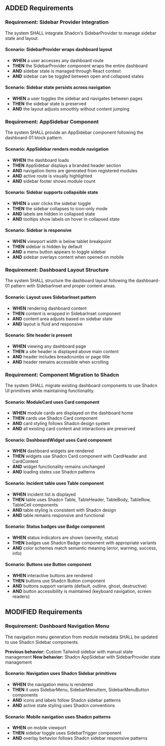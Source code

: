 ## ADDED Requirements

### Requirement: Sidebar Provider Integration
The system SHALL integrate Shadcn's SidebarProvider to manage sidebar state and layout.

#### Scenario: SidebarProvider wraps dashboard layout
- **WHEN** a user accesses any dashboard route
- **THEN** the SidebarProvider component wraps the entire dashboard
- **AND** sidebar state is managed through React context
- **AND** sidebar can be toggled between open and collapsed states

#### Scenario: Sidebar state persists across navigation
- **WHEN** a user toggles the sidebar and navigates between pages
- **THEN** the sidebar state is preserved
- **AND** the layout adjusts smoothly without content jumping

### Requirement: AppSidebar Component
The system SHALL provide an AppSidebar component following the dashboard-01 block pattern.

#### Scenario: AppSidebar renders module navigation
- **WHEN** the dashboard loads
- **THEN** AppSidebar displays a branded header section
- **AND** navigation items are generated from registered modules
- **AND** active route is visually highlighted
- **AND** sidebar footer shows module count

#### Scenario: Sidebar supports collapsible state
- **WHEN** a user clicks the sidebar toggle
- **THEN** the sidebar collapses to icon-only mode
- **AND** labels are hidden in collapsed state
- **AND** tooltips show labels on hover in collapsed state

#### Scenario: Sidebar is responsive
- **WHEN** viewport width is below tablet breakpoint
- **THEN** sidebar is hidden by default
- **AND** a menu button appears to toggle sidebar
- **AND** sidebar overlays content when opened on mobile

### Requirement: Dashboard Layout Structure
The system SHALL structure the dashboard layout following the dashboard-01 pattern with SidebarInset and proper content areas.

#### Scenario: Layout uses SidebarInset pattern
- **WHEN** rendering dashboard content
- **THEN** content is wrapped in SidebarInset component
- **AND** content area adjusts based on sidebar state
- **AND** layout is fluid and responsive

#### Scenario: Site header is present
- **WHEN** viewing any dashboard page
- **THEN** a site header is displayed above main content
- **AND** header includes breadcrumbs or page title
- **AND** header remains accessible when scrolling

### Requirement: Component Migration to Shadcn
The system SHALL migrate existing dashboard components to use Shadcn UI primitives while maintaining functionality.

#### Scenario: ModuleCard uses Card component
- **WHEN** module cards are displayed on the dashboard home
- **THEN** cards use Shadcn Card component
- **AND** card styling follows Shadcn design system
- **AND** all existing card content and interactions are preserved

#### Scenario: DashboardWidget uses Card component
- **WHEN** dashboard widgets are rendered
- **THEN** widgets use Shadcn Card component with CardHeader and CardContent
- **AND** widget functionality remains unchanged
- **AND** loading states use Shadcn patterns

#### Scenario: Incident table uses Table component
- **WHEN** incident list is displayed
- **THEN** table uses Shadcn Table, TableHeader, TableBody, TableRow, TableCell components
- **AND** table styling is consistent with Shadcn design
- **AND** table remains responsive and functional

#### Scenario: Status badges use Badge component
- **WHEN** status indicators are shown (severity, status)
- **THEN** badges use Shadcn Badge component with appropriate variants
- **AND** color schemes match semantic meaning (error, warning, success, info)

#### Scenario: Buttons use Button component
- **WHEN** interactive buttons are rendered
- **THEN** buttons use Shadcn Button component
- **AND** buttons support variants (default, outline, ghost, destructive)
- **AND** button accessibility is maintained (keyboard navigation, screen readers)

## MODIFIED Requirements

### Requirement: Dashboard Navigation Menu
The navigation menu generation from module metadata SHALL be updated to use Shadcn Sidebar components.

**Previous behavior:** Custom Tailwind sidebar with manual state management
**New behavior:** Shadcn AppSidebar with SidebarProvider state management

#### Scenario: Navigation uses Shadcn Sidebar primitives
- **WHEN** the navigation menu is rendered
- **THEN** it uses SidebarMenu, SidebarMenuItem, SidebarMenuButton components
- **AND** icons and labels follow Shadcn sidebar patterns
- **AND** active state styling uses Shadcn conventions

#### Scenario: Mobile navigation uses Shadcn patterns
- **WHEN** on mobile viewport
- **THEN** sidebar toggle uses SidebarTrigger component
- **AND** overlay behavior follows Shadcn sidebar responsive patterns
